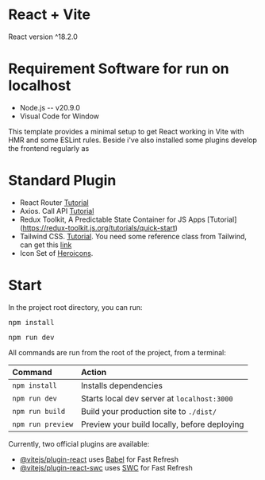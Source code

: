 # React + Vite
React version ^18.2.0
# Requirement Software for run on localhost
+ Node.js -- v20.9.0
+ Visual Code for Window

This template provides a minimal setup to get React working in Vite with HMR and some ESLint rules. Beside i've also installed some plugins develop the frontend regularly as

# Standard Plugin 
- React Router [Tutorial](https://reactrouter.com/en/main/start/tutorial)
- Axios. Call API [Tutorial](https://www.npmjs.com/package/axios#example)
- Redux Toolkit, A Predictable State Container for JS Apps [Tutorial] (https://redux-toolkit.js.org/tutorials/quick-start)
- Tailwind CSS. [Tutorial](https://tailwindcss.com/docs/guides/vite). You need some reference class from Tailwind, can get this [link](https://nerdcave.com/tailwind-cheat-sheet)
- Icon Set of [Heroicons](https://heroicons.com/).


# Start
In the project root directory, you can run:
<pre>npm install</pre>
<pre>npm run dev</pre>

All commands are run from the root of the project, from a terminal:

| Command                | Action                                           |
| :--------------------- | :----------------------------------------------- |
| `npm install`          | Installs dependencies                            |
| `npm run dev`          | Starts local dev server at `localhost:3000`      |
| `npm run build`        | Build your production site to `./dist/`          |
| `npm run preview`      | Preview your build locally, before deploying     |


Currently, two official plugins are available:

- [@vitejs/plugin-react](https://github.com/vitejs/vite-plugin-react/blob/main/packages/plugin-react/README.md) uses [Babel](https://babeljs.io/) for Fast Refresh
- [@vitejs/plugin-react-swc](https://github.com/vitejs/vite-plugin-react-swc) uses [SWC](https://swc.rs/) for Fast Refresh
